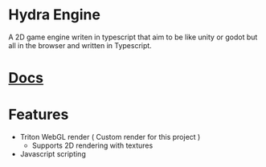 # Hydra Engine

A 2D game engine writen in typescript that aim to be like unity or godot but all in the browser and written in Typescript.

# [Docs](/docs/main.md)

# Features
- Triton WebGL render ( Custom render for this project )
  - Supports 2D rendering with textures
- Javascript scripting
